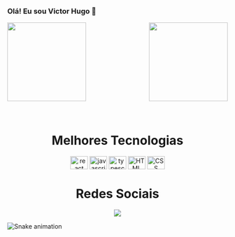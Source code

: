 ### Olá! Eu sou Victor Hugo 👋

<div>
<img height="180em" src="https://github-readme-stats.vercel.app/api?username=VictorCDev&theme=dracula&show_icons=true"/>
<img align="right" height="180em" src="https://github-readme-stats.vercel.app/api/top-langs/?username=VictorCDev&layout=compact&langs_count=16&theme=dracula"/>
</div>
<br>
<div align="center">
  <div style="display: inline_block"><br>
    <h1 align="center">Melhores Tecnologias</h1>
      <img align="center" alt="react" height="30" width="40" src="https://cdn.jsdelivr.net/gh/devicons/devicon/icons/react/react-original.svg"/>
      <img align="center" alt="javascript" height="30" width="40" src="https://cdn.jsdelivr.net/gh/devicons/devicon/icons/javascript/javascript-original.svg"/>
      <img align="center" alt="typescript" height="30" width="40" src="https://cdn.jsdelivr.net/gh/devicons/devicon/icons/typescript/typescript-original.svg"/>    
      <img align="center" alt="HTML" height="30" width="40" src="https://cdn.jsdelivr.net/gh/devicons/devicon/icons/html5/html5-original.svg"/>
      <img align="center" alt="CSS" height="30" width="40" src="https://cdn.jsdelivr.net/gh/devicons/devicon/icons/css3/css3-original.svg"/>
  </div>
</div>

##

<div align="center">
  <h1 align="center">Redes Sociais</h1>
  <a href="https://www.linkedin.com/in/victor-hugo-0326b5b7/" target="_blank"><img src="https://img.shields.io/badge/LinkedIn-0077B5?style=for-the-badge&logo=linkedin&logoColor=white" target="_blank"></a>
</div>

![Snake animation](https://github.com/VictorCDev/VictorCDev/blob/output/github-contribution-grid-snake.svg)
